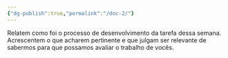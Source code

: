 ```yaml
---
{"dg-publish":true,"permalink":"/doc-2/"}
---
```



Relatem como foi o processo de desenvolvimento da tarefa dessa
semana. Acrescentem o que acharem pertinente e que julgam ser relevante de sabermos
para que possamos avaliar o trabalho de vocês.